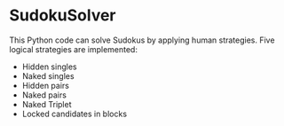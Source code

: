 # SudokuSolver
This Python code can solve Sudokus by applying human strategies. Five logical strategies are implemented:
* Hidden singles
* Naked singles
* Hidden pairs
* Naked pairs
* Naked Triplet
* Locked candidates in blocks
